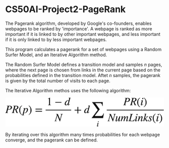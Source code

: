 # CS50AI-Project2-PageRank

The Pagerank algorithm, developed by Google's co-founders, enables webpages to be ranked by 'importance'. A webpage is ranked as more important if it is linked to by other important webpages, and less important if it is only linked to by less important webpages.

This program calculates a pagerank for a set of webpages using a Random Surfer Model, and an Iterative Algorithm method.

The Random Surfer Model defines a transition model and samples *n* pages, where the next page is chosen from links in the current page based on the probabilities defined in the transition model. Aftet *n* samples, the pagerank is given by the total number of visits to each page.

The Iterative Algorithm methos uses the following algorithm:

<img src="https://github.com/Verano-20/CS50AI-Project2-PageRank/blob/master/pagrank%20formula.png" alt="pagerank formula" />

By iterating over this algorithm many times probabilities for each webpage converge, and the pagerank can be defined.
